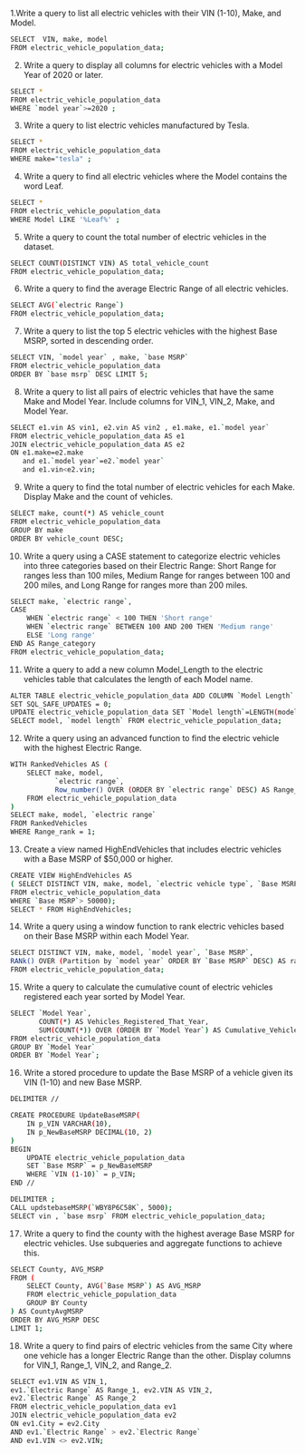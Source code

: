 1.Write a query to list all electric vehicles with their VIN (1-10), Make, and Model.

```bash
SELECT  VIN, make, model
FROM electric_vehicle_population_data; 
```








2. Write a query to display all columns for electric vehicles with a Model Year of 2020 or later.
``` bash
SELECT *
FROM electric_vehicle_population_data
WHERE `model year`>=2020 ;
```



3. Write a query to list electric vehicles manufactured by Tesla.
```bash
SELECT *
FROM electric_vehicle_population_data
WHERE make="tesla" ;
```



4. Write a query to find all electric vehicles where the Model contains the word Leaf.
```bash
SELECT *
FROM electric_vehicle_population_data
WHERE Model LIKE '%Leaf%' ;
```


5. Write a query to count the total number of electric vehicles in the dataset.
```bash
SELECT COUNT(DISTINCT VIN) AS total_vehicle_count 
FROM electric_vehicle_population_data;
```




6. Write a query to find the average Electric Range of all electric vehicles.
```bash
SELECT AVG(`electric Range`)
FROM electric_vehicle_population_data;
```
7. Write a query to list the top 5 electric vehicles with the highest Base MSRP, sorted in descending order.
```bash
SELECT VIN, `model year` , make, `base MSRP`
FROM electric_vehicle_population_data
ORDER BY `base msrp` DESC LIMIT 5;
```

8. Write a query to list all pairs of electric vehicles that have the same Make and Model Year. 
 Include columns for VIN_1, VIN_2, Make, and Model Year.
```bash
SELECT e1.vin AS vin1, e2.vin AS vin2 , e1.make, e1.`model year`
FROM electric_vehicle_population_data AS e1
JOIN electric_vehicle_population_data AS e2
ON e1.make=e2.make 
   and e1.`model year`=e2.`model year`
   and e1.vin<e2.vin;
```
9. Write a query to find the total number of electric vehicles for each Make. Display Make and the count of vehicles.
```bash
SELECT make, count(*) AS vehicle_count
FROM electric_vehicle_population_data
GROUP BY make 
ORDER BY vehicle_count DESC;
```


10. Write a query using a CASE statement to categorize electric vehicles into three categories based on their Electric Range: Short Range for ranges less than 100 miles, Medium Range for ranges between 100 and 200 miles, 
and Long Range for ranges more than 200 miles.
```bash
SELECT make, `electric range`,
CASE 
    WHEN `electric range` < 100 THEN 'Short range'
    WHEN `electric range` BETWEEN 100 AND 200 THEN 'Medium range'
    ELSE 'Long range'
END AS Range_category
FROM electric_vehicle_population_data;
```

11. Write a query to add a new column Model_Length to the electric vehicles table that 
calculates the length of each Model name.
```bash
ALTER TABLE electric_vehicle_population_data ADD COLUMN `Model Length` INT;
SET SQL_SAFE_UPDATES = 0;
UPDATE electric_vehicle_population_data SET `Model length`=LENGTH(model);
SELECT model, `model length` FROM electric_vehicle_population_data;
```




12. Write a query using an advanced function to find the electric vehicle with the highest Electric Range.
```bash
WITH RankedVehicles AS (
    SELECT make, model, 
           `electric range`, 
           Row_number() OVER (ORDER BY `electric range` DESC) AS Range_rank  
    FROM electric_vehicle_population_data
)
SELECT make, model, `electric range`
FROM RankedVehicles
WHERE Range_rank = 1;
```

13. Create a view named HighEndVehicles that includes electric vehicles with a Base MSRP of $50,000 or higher.
```bash
CREATE VIEW HighEndVehicles AS 
( SELECT DISTINCT VIN, make, model, `electric vehicle type`, `Base MSRP`
FROM electric_vehicle_population_data 
WHERE `Base MSRP`> 50000);
SELECT * FROM HighEndVehicles;
```
14. Write a query using a window function to rank electric vehicles based on their Base MSRP within each Model Year.
```bash
SELECT DISTINCT VIN, make, model, `model year`, `Base MSRP`,
RANk() OVER (Partition by `model year` ORDER BY `Base MSRP` DESC) AS ranking 
FROM electric_vehicle_population_data;
```

15. Write a query to calculate the cumulative count of electric vehicles registered each year sorted by Model Year.
```bash
SELECT `Model Year`, 
       COUNT(*) AS Vehicles_Registered_That_Year, 
       SUM(COUNT(*)) OVER (ORDER BY `Model Year`) AS Cumulative_Vehicles_Registered
FROM electric_vehicle_population_data
GROUP BY `Model Year`
ORDER BY `Model Year`;
```

16. Write a stored procedure to update the Base MSRP of a vehicle given its VIN (1-10) and new Base MSRP.
```bash
DELIMITER //

CREATE PROCEDURE UpdateBaseMSRP(
    IN p_VIN VARCHAR(10),
    IN p_NewBaseMSRP DECIMAL(10, 2)
)
BEGIN
    UPDATE electric_vehicle_population_data
    SET `Base MSRP` = p_NewBaseMSRP
    WHERE `VIN (1-10)` = p_VIN;
END //

DELIMITER ;
CALL updstebaseMSRP(`WBY8P6C58K`, 5000);
SELECT vin , `base msrp` FROM electric_vehicle_population_data;
```

17. Write a query to find the county with the highest average Base MSRP for electric vehicles. 
Use subqueries and aggregate functions to achieve this.
```bash
SELECT County, AVG_MSRP
FROM (
    SELECT County, AVG(`Base MSRP`) AS AVG_MSRP
    FROM electric_vehicle_population_data
    GROUP BY County
) AS CountyAvgMSRP
ORDER BY AVG_MSRP DESC
LIMIT 1;
```
18. Write a query to find pairs of electric vehicles from the same City where one vehicle has a longer Electric Range than the other. Display columns for VIN_1, Range_1, VIN_2, and Range_2.
```bash
SELECT ev1.VIN AS VIN_1, 
ev1.`Electric Range` AS Range_1, ev2.VIN AS VIN_2, 
ev2.`Electric Range` AS Range_2
FROM electric_vehicle_population_data ev1
JOIN electric_vehicle_population_data ev2 
ON ev1.City = ev2.City 
AND ev1.`Electric Range` > ev2.`Electric Range`
AND ev1.VIN <> ev2.VIN;
```

